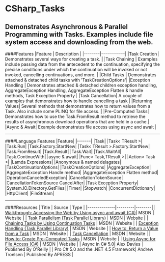 # CSharp_Tasks
Demonstrates Asynchronous &amp; Parallel Programming with Tasks. Examples include file system access and downloading from the web.
---
####Features
|Feature | Description |
|--------|------------|
|Task Creation | Demonstrates several ways for creating a task. |
|Task Chaining | Examples include passing data from the antecedent to the continuation, specifying the precise conditions under which the continuation will be invoked or not invoked, cancelling continuations, and more. |
|Child Tasks | Demonstrates attached & detached child tasks with 'TaskCreationOptions'|
|Exception Handling | Demonstrates attached & detached children exception handling, AggregateException Handling, AggregateException Flatten & handle methods, Task Exception Property |
|Task Cancellation| A couple of examples that demonstrates how to handle cancelling a task |
|Returning Values| Several methods that demonstrates how to return values from a Task. Also include some PLINQ for file access. |
|Pre-Computed Tasks| Demonstrates how to use the Task.FromResult<TResult> method to retrieve the results of asynchronous download operations that are held in a cache.|
|Async & Await| Example demonstrates file access using async and await |

---

####Language Features
|Feature|
|-------|
|Task|
|Task< TResult >|
|Task.Run|
|Task.Factory.StartNew|
|Task< TResult >.Factory.StartNew|
|Task.FromResult|
|Task.Result|
|Task.Wait|
|Task.WaitAll|
|Task.ContinueWith|
|async & await|
|Func< Task,TResult >|
|Action< Task >|
|Lamda Expressions|
|Anonymous & named delagates|
|TaskContinuationOptions|
|TaskCreationOptions|
|AggregateException|
|AggregateException Handle method|
|AggregateException Flatten method|
|OperationCanceledException|
|CancellationTokenSource|
|CancellationTokenSource CancelAfter|
|Task Exception Property|
|System.IO.Directory.GetFiles|
|Timer|
|Stopwatch|
|ConcurrentDictionary|
|HttpClient|
|FileStream|

---
####Resources
| Title | Source | Type |
|--------------|---------|--------|
| [Walkthrough: Accessing the Web by Using async and await (C#)](https://msdn.microsoft.com/en-us/library/mt674891.aspx)| MSDN | Website |
| [Task Parallelism (Task Parallel Library)](https://msdn.microsoft.com/en-us/library/dd537609(v=vs.110).aspx) | MSDN | Website |
| [Chaining Tasks by Using Continuation Tasks](https://msdn.microsoft.com/en-us/library/ee372288(v=vs.110).aspx) | MSDN | Website |
| [Exception Handling (Task Parallel Library)](https://msdn.microsoft.com/en-us/library/dd997415(v=vs.110).aspx) | MSDN | Website |
| [How to: Return a Value from a Task](https://msdn.microsoft.com/en-us/library/dd537613%28v=vs.110%29.aspx) | MSDN | Website |
| [Task Cancellation](https://msdn.microsoft.com/en-us/library/dd997396%28v=vs.110%29.aspx) | MSDN | Website |
| [How to: Create Pre-Computed Tasks](https://msdn.microsoft.com/en-us/library/hh228607(v=vs.110).aspx) | MSDN | Website |
| [Using Async for File Access (C#)](https://msdn.microsoft.com/en-us/library/mt674879.aspx) | MSDN | Website |
| Async in C# 5.0| Alex Davies | Published By O'Reilly |
| Pro C# 5.0 and the .NET 4.5 Framework| Andrew Troelsen | Published By APRESS |

